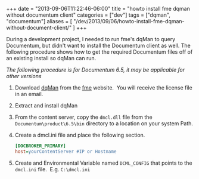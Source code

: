 +++
date = "2013-09-06T11:22:46-06:00"
title = "howto install fme dqman without documentum client"
categories = ["dev"]
tags = ["dqman", "documentum"]
aliases = [
	"/dev/2013/09/06/howto-install-fme-dqman-without-document-client/"
]
+++

During a development project, I needed to run fme's dqMan to query Documentum, but didn't want to install the Documentum client as well.  The following procedure shows how to get the required Documentum files off of an existing install so dqMan can run.

_The following procedure is for Documentum 6.5, it may be applicable for other versions_

1. Download [dqMan](http://www.fme-us.com/technologies/ecm/emc-documentum/dqman/) from the [fme](http://www.fme-us.com/) website.  You will receive the license file in an email.
2. Extract and install dqMan
3. From the content server, copy the `dmcl.dll` file from the `Documentum\product\6.5\bin` directory to a location on your system Path.
4. Create a dmcl.ini file and place the following section.
	
	```ini
	[DOCBROKER_PRIMARY]
	host=yourContentServer #IP or Hostname
	```

5. Create and Environmental Variable named `DCML_CONFIG` that points to the `dmcl.ini` file.  E.g. `C:\dmcl.ini`